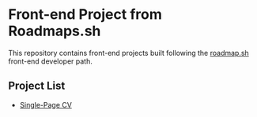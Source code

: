 <h1>Front-end Project from Roadmaps.sh</h1>
<p>This repository contains front-end projects built following the <a href="https://roadmap.sh/frontend">roadmap.sh</a> front-end developer path.</p>
<h2>Project List</h2>
<ul>
  <li>
    <a href="https://roadmap.sh/projects/single-page-cv">Single-Page CV</a>
  </li>
</ul>
  
